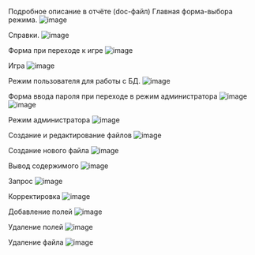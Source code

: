 Подробное описание в отчёте (doc-файл)
 Главная форма-выбора режима.
 ![image](https://github.com/nuetka/first_year_practice/assets/126546509/450ffe29-41ed-4ee0-b6a4-1be61ba91bf4)

 Справки.
 ![image](https://github.com/nuetka/first_year_practice/assets/126546509/4ee31b15-66b6-4905-a160-0995cadf1233)

 Форма при переходе к игре
 ![image](https://github.com/nuetka/first_year_practice/assets/126546509/0048a08e-656d-4213-b86c-eedf37b2c56f)

 Игра
 ![image](https://github.com/nuetka/first_year_practice/assets/126546509/a32af36a-e11c-4f3e-b6d5-909d92218947)
 
 Режим пользователя для работы с БД.
 ![image](https://github.com/nuetka/first_year_practice/assets/126546509/1e6a1189-b6ce-4d80-96a3-185f72befe60)

 Форма ввода пароля при переходе в режим администратора
 ![image](https://github.com/nuetka/first_year_practice/assets/126546509/35a1512c-52be-41b0-b60f-304d22dc964d)
 ![image](https://github.com/nuetka/first_year_practice/assets/126546509/544c0101-3c63-47d1-8f3d-ec8f5d8f7270)


 Режим администратора
 ![image](https://github.com/nuetka/first_year_practice/assets/126546509/6387d591-b600-4019-b84a-9433e4be7732)

 Создание и редактирование файлов
 ![image](https://github.com/nuetka/first_year_practice/assets/126546509/20ddfaba-9afb-4011-805f-c08174f19411)

 Создание нового файла
 ![image](https://github.com/nuetka/first_year_practice/assets/126546509/c6496a89-b3cb-4f4e-811f-2642d0788557)

 Вывод содержимого
 ![image](https://github.com/nuetka/first_year_practice/assets/126546509/98478c93-5b45-46a7-ad92-d1343d3f749f)

 Запрос
 ![image](https://github.com/nuetka/first_year_practice/assets/126546509/0cb0226b-e712-410e-8896-fa966930cf1a)

 Корректировка
 ![image](https://github.com/nuetka/first_year_practice/assets/126546509/56cf69e7-6671-4a5b-b315-f1e66ed0dcc4)

 Добавление полей
 ![image](https://github.com/nuetka/first_year_practice/assets/126546509/15f5d541-e3c8-49ba-b3a2-221dedf146a3)

 Удаление полей
 ![image](https://github.com/nuetka/first_year_practice/assets/126546509/7cc4895d-71fd-4e79-af7e-e0adf98c2b3f)

 Удаление файла
 ![image](https://github.com/nuetka/first_year_practice/assets/126546509/bef65c22-2991-4d90-98b2-5334ceb133ee)
